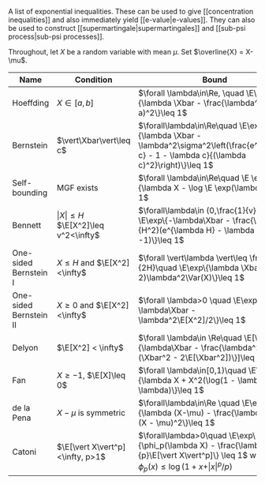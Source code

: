 
A list of exponential inequalities. These can be used to give [[concentration inequalities]] and also immediately yield [[e-value|e-values]]. They can also be used to construct  [[supermartingale|supermartingales]] and [[sub-psi process|sub-psi processes]]. 

Throughout, let $X$ be a random variable with mean $\mu$. Set $\overline{X} = X-\mu$.

| Name                   | Condition                                       | Bound                                                                                                                                                    |
| ---------------------- | ----------------------------------------------- | -------------------------------------------------------------------------------------------------------------------------------------------------------- |
| Hoeffding              | $X\in [a,b]$                                    | $\forall \lambda\in\Re, \quad \E\exp\{\lambda \Xbar - \frac{\lambda^2}{8}(b-a)^2\}\leq 1$                                                                |
| Bernstein              | $\vert\Xbar\vert\leq c$                         | $\forall\lambda\in\Re\quad \E\exp\{\lambda \Xbar - \lambda^2\sigma^2\left(\frac{e^{\lambda c} - 1 - \lambda c}{(\lambda c)^2}\right)\}\leq 1$            |
| Self-bounding          | MGF exists                                      | $\forall \lambda\in\Re\quad \E \exp\{\lambda X - \log \E \exp(\lambda X)\}= 1$                                                                           |
| Bennett                | $\vert X \vert \leq H$ $\E[X^2]\leq v^2<\infty$ | $\forall\lambda\in (0,\frac{1}{v})\quad \E\exp\{-\lambda\Xbar - \frac{\mu^2}{H^2}(e^{\lambda H} - \lambda H -1)\}\leq 1$                                 |
| One-sided Bernstein I  | $X \leq H$ and $\E[X^2]<\infty$                 | $\forall \vert\lambda \vert\leq \frac{1}{2H}\quad \E\exp\{\lambda \Xbar - (e-2)\lambda^2\Var(X)\}\leq 1$                                                 |
| One-sided Bernstein II | $X\geq 0$ and $\E[X^2]<\infty$                  | $\forall \lambda>0 \quad \E\exp\{-\lambda\Xbar - \lambda^2\E[X^2]/2\}\leq 1$                                                                             |
| Delyon                 | $\E[X^2] < \infty$                              | $\forall \lambda\in \Re\quad \E[\exp\{\lambda\Xbar - \frac{\lambda^2}{6}(\Xbar^2 - 2\E[\Xbar^2])\}]\leq 1$                                               |
| Fan                    | $X\geq -1$, $\E[X]\leq 0$                       | $\forall \lambda\in[0,1)\quad \E\exp\{\lambda X + X^2(\log(1 - \lambda) + \lambda)\}\leq 1$                                                              |
| de la Pena             | $X-\mu$ is symmetric                            | $\forall\lambda\in\Re \quad \E\exp\{\lambda (X-\mu) - \frac{\lambda^2}{2}(X - \mu)^2\}\leq 1$                                                            |
| Catoni                 | $\E[\vert X\vert^p]<\infty, p>1$                | $\forall\lambda>0\quad \E\exp\{\phi_p(\lambda X) - \frac{\lambda^p}{p}\E[\vert X\vert^p]\} \leq 1$ where $\phi_p(x) \leq \log(1 + x + \vert x\vert^p/p)$ |
